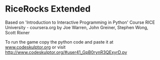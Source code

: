 # RiceRocks Extended

Based on 'Introduction to Interactive Programming in Python' Course
RICE University - coursera.org
by Joe Warren, John Greiner, Stephen Wong, Scott Rixner

To run the game copy the python code and paste it at www.codeskulptor.org 
or visit http://www.codeskulptor.org/#user41_GpB0rynR3QExyrD.py
